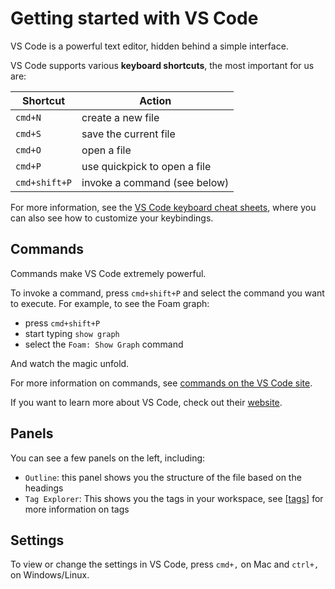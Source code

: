 # Getting started with VS Code

VS Code is a powerful text editor, hidden behind a simple interface.

VS Code supports various **keyboard shortcuts**, the most important for us are:

| Shortcut      | Action                       |
| ------------- | ---------------------------- |
| `cmd+N`       | create a new file            |
| `cmd+S`       | save the current file        |
| `cmd+O`       | open a file                  |
| `cmd+P`       | use quickpick to open a file |
| `cmd+shift+P` | invoke a command (see below) |

For more information, see the [VS Code keyboard cheat sheets](https://code.visualstudio.com/docs/getstarted/keybindings#_keyboard-shortcuts-reference), where you can also see how to customize your keybindings.

## Commands

Commands make VS Code extremely powerful.
 
To invoke a command, press `cmd+shift+P` and select the command you want to execute.
For example, to see the Foam graph:

- press `cmd+shift+P`
- start typing `show graph`
- select the `Foam: Show Graph` command

And watch the magic unfold.

For more information on commands, see [commands on the VS Code site](https://code.visualstudio.com/docs/getstarted/userinterface#_command-palette).

If you want to learn more about VS Code, check out their [website](https://code.visualstudio.com/docs#first-steps).

## Panels

You can see a few panels on the left, including:

- `Outline`: this panel shows you the structure of the file based on the headings
- `Tag Explorer`: This shows you the tags in your workspace, see [[tags]] for more information on tags

## Settings

To view or change the settings in VS Code, press `cmd+,` on Mac and `ctrl+,` on Windows/Linux.


[//begin]: # "Autogenerated link references for markdown compatibility"
[tags]: ..%2Ffeatures%2Ftags.md "Tags"
[//end]: # "Autogenerated link references"
